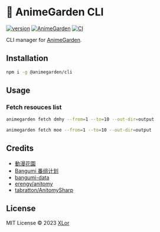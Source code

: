 # 🌸 AnimeGarden CLI

[![version](https://img.shields.io/npm/v/@animegarden/cli?label=@animegarden/cli)](https://www.npmjs.com/package/@animegarden/cli)
[![AnimeGarden](https://img.shields.io/endpoint?url=https://pages.onekuma.cn/project/animegarden&label=AnimeGarden)](https://garden.breadio.wiki)
[![CI](https://github.com/yjl9903/AnimeGarden/actions/workflows/ci.yml/badge.svg)](https://github.com/yjl9903/AnimeGarden/actions/workflows/ci.yml)

CLI manager for [AnimeGarden](https://garden.breadio.wiki/).

## Installation

```bash
npm i -g @animegarden/cli
```

## Usage

### Fetch resouces list

```bash
animegarden fetch dmhy --from=1 --to=10 --out-dir=output
```

```bash
animegarden fetch moe --from=1 --to=10 --out-dir=output
```

## Credits

+ [動漫花園](https://share.dmhy.org/)
+ [Bangumi 番组计划](https://bgm.tv/)
+ [bangumi-data](https://github.com/bangumi-data/bangumi-data)
+ [erengy/anitomy](https://github.com/erengy/anitomy)
+ [tabratton/AnitomySharp](https://github.com/tabratton/AnitomySharp)

## License

MIT License © 2023 [XLor](https://github.com/yjl9903)
